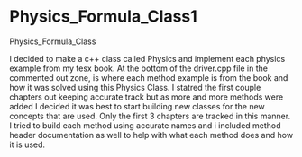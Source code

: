 # Physics_Formula_Class1
Physics_Formula_Class

I decided to make a c++ class called Physics and implement each physics example from my tesx book.
At the bottom of the driver.cpp file in the commented out zone, is where each method example is from the book and how it was
solved using this Physics Class. I statred the first couple chapters out keeping accurate track but as more and more methods were
added I decided it was best to start building new classes for the new concepts that are used. Only the first 3 chapters are tracked in
this manner. I tried to build each method using accurate names and i included method header documentation as well to help with what each 
method does and how it is used. 
